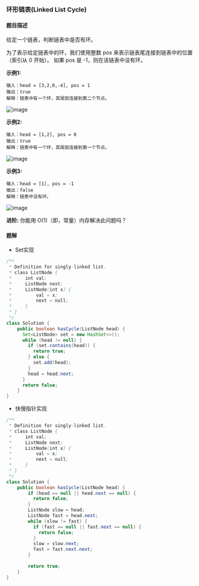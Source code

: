 ### 环形链表(Linked List Cycle)

#### 题目描述
给定一个链表，判断链表中是否有环。

为了表示给定链表中的环，我们使用整数 pos 来表示链表尾连接到链表中的位置（索引从 0 开始）。 如果 pos 是 -1，则在该链表中没有环。

**示例1:**
```
输入：head = [3,2,0,-4], pos = 1
输出：true
解释：链表中有一个环，其尾部连接到第二个节点。
```
![image](https://assets.leetcode-cn.com/aliyun-lc-upload/uploads/2018/12/07/circularlinkedlist.png)

**示例2:**
```
输入：head = [1,2], pos = 0
输出：true
解释：链表中有一个环，其尾部连接到第一个节点。
```
![image](https://assets.leetcode-cn.com/aliyun-lc-upload/uploads/2018/12/07/circularlinkedlist_test2.png)

**示例3:**
```
输入：head = [1], pos = -1
输出：false
解释：链表中没有环。
```
![image](https://assets.leetcode-cn.com/aliyun-lc-upload/uploads/2018/12/07/circularlinkedlist_test3.png)

**进阶:**
你能用 O(1)（即，常量）内存解决此问题吗？

#### 题解
- Set实现
```java
/**
 * Definition for singly-linked list.
 * class ListNode {
 *     int val;
 *     ListNode next;
 *     ListNode(int x) {
 *         val = x;
 *         next = null;
 *     }
 * }
 */
class Solution {
    public boolean hasCycle(ListNode head) {
      Set<ListNode> set = new HashSet<>();
      while (head != null) {
        if (set.contains(head)) {
          return true;
        } else {
          set.add(head);
        }
        head = head.next;
      }
      return false;
    }
}
```

- 快慢指针实现
```java
/**
 * Definition for singly-linked list.
 * class ListNode {
 *     int val;
 *     ListNode next;
 *     ListNode(int x) {
 *         val = x;
 *         next = null;
 *     }
 * }
 */
class Solution {
    public boolean hasCycle(ListNode head) {
        if (head == null || head.next == null) {
          return false;
        }
        ListNode slow = head;
        ListNode fast = head.next;
        while (slow != fast) {
          if (fast == null || fast.next == null) {
            return false;
          }
          slow = slow.next;
          fast = fast.next.next;
        }
    
        return true;
    }
}
```
